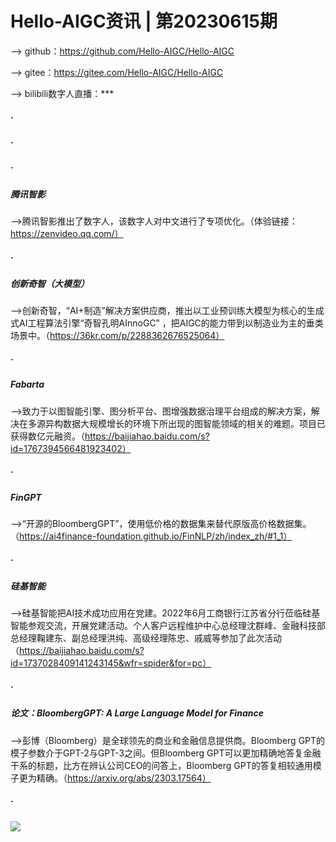 #  Hello-AIGC资讯 | 第20230615期
——> github：https://github.com/Hello-AIGC/Hello-AIGC

——> gitee：https://gitee.com/Hello-AIGC/Hello-AIGC

——> bilibili数字人直播：***
##### ·
##### ·
##### ·

##### 腾讯智影
——>腾讯智影推出了数字人，该数字人对中文进行了专项优化。（体验链接：https://zenvideo.qq.com/）
##### ·
##### 创新奇智（大模型）
——>创新奇智，“AI+制造”解决方案供应商，推出以工业预训练大模型为核心的生成式AI工程算法引擎“奇智孔明AInnoGC” ，把AIGC的能力带到以制造业为主的垂类场景中。（https://36kr.com/p/2288362676525064）
##### ·
##### Fabarta
——>致力于以图智能引擎、图分析平台、图增强数据治理平台组成的解决方案，解决在多源异构数据大规模增长的环境下所出现的图智能领域的相关的难题。项目已获得数亿元融资。（https://baijiahao.baidu.com/s?id=1767394566481923402）
##### ·
##### FinGPT
——>“开源的BloombergGPT”，使用低价格的数据集来替代原版高价格数据集。（https://ai4finance-foundation.github.io/FinNLP/zh/index_zh/#1_1）
##### ·
##### 硅基智能
——>硅基智能把AI技术成功应用在党建。2022年6月工商银行江苏省分行莅临硅基智能参观交流，开展党建活动。个人客户远程维护中心总经理沈群峰、金融科技部总经理鞠建东、副总经理洪纯、高级经理陈忠、戚威等参加了此次活动 （https://baijiahao.baidu.com/s?id=1737028409141243145&wfr=spider&for=pc）
##### ·
##### 论文：BloombergGPT: A Large Language Model for Finance
——>彭博（Bloomberg）是全球领先的商业和金融信息提供商。Bloomberg GPT的模子参数介于GPT-2与GPT-3之间。但Bloomberg GPT可以更加精确地答复金融干系的标题，比方在辨认公司CEO的问答上，Bloomberg GPT的答复相较通用模子更为精确。（https://arxiv.org/abs/2303.17564）
##### ·
<p>
  <img src="https://foruda.gitee.com/images/1685410349936737076/524ad704_6522093.png"/>
</p>